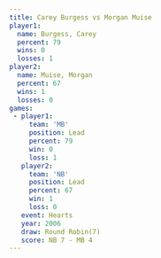 ```yaml
---
title: Carey Burgess vs Morgan Muise
player1:              
  name: Burgess, Carey
  percent: 79         
  wins: 0             
  losses: 1           
player2:              
  name: Muise, Morgan 
  percent: 67         
  wins: 1             
  losses: 0           
games:
 - player1:        
     team: 'MB'    
     position: Lead
     percent: 79   
     win: 0        
     loss: 1       
   player2:        
     team: 'NB'    
     position: Lead
     percent: 67   
     win: 1        
     loss: 0       
   event: Hearts       
   year: 2006          
   draw: Round Robin(7)
   score: NB 7 - MB 4  
---
```


